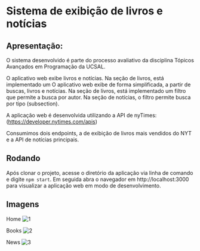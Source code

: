 # Sistema de exibição de livros e notícias

## Apresentação:

O sistema desenvolvido é parte do processo avaliativo da disciplina Tópicos 
Avançados em Programação da UCSAL.

O aplicativo web exibe livros e notícias. Na seção de livros, está implementado um
O aplicativo web exibe de forma simplificada, a partir de buscas, livros e notícias. Na seção de livros, está implementado um
filtro que permite a busca por autor. Na seção de notícias, o filtro permite busca
por tipo (subsection).

A aplicação web é desenvolvida utilizando a API de nyTimes: (https://developer.nytimes.com/apis)

Consumimos dois endpoints, a de exibição de livros mais vendidos do NYT e a API de notícias principais. 

## Rodando

Após clonar o projeto, acesse o diretório da aplicação via linha de comando e digite
`npm start`. Em seguida abra o navegador em http://localhost:3000 para visualizar 
a aplicação web em modo de desenvolvimento.

## Imagens


Home
![1](https://user-images.githubusercontent.com/56198643/197629950-7125e053-5153-456e-b40a-61a3eb5d674d.png)

Books
![2](https://user-images.githubusercontent.com/56198643/197629967-e0c55d0c-3d05-4ea0-a0a3-239e4f3d7223.png)

News
![3](https://user-images.githubusercontent.com/56198643/197629987-8dc12f54-0af9-4424-b593-7c6056726aa3.png)
